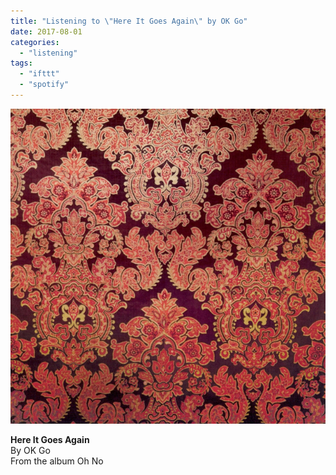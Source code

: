```yaml
---
title: "Listening to \"Here It Goes Again\" by OK Go"
date: 2017-08-01
categories: 
  - "listening"
tags: 
  - "ifttt"
  - "spotify"
---
```


![](images/2aofXNv)  
  
**Here It Goes Again**  
By OK Go  
From the album Oh No
